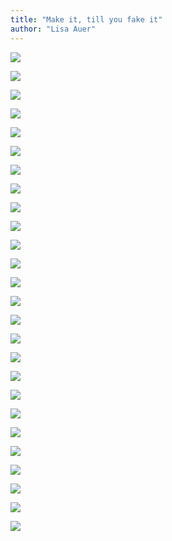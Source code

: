 ```yaml
---
title: "Make it, till you fake it" 
author: "Lisa Auer"
---
```


![](https://preview.redd.it/really-shein-v0-i0wvv99upnud1.jpeg?width=640&crop=smart&auto=webp&s=6b790239da0ba3877888e3d5258a0efdd0b408f4)

![](https://preview.redd.it/totally-normal-and-real-thigh-gap-v0-avq59w7ak0ud1.jpeg?width=640&crop=smart&auto=webp&s=4d0bea2cadce77763c18166d4e28176b235fbec5)

![](https://preview.redd.it/target-why-v0-tp22vgardnqd1.png?width=640&crop=smart&auto=webp&s=899e827c7ad340ab90c3105b5d9ba7d868bcf27e)

![](https://preview.redd.it/old-navy-photoshop-fail-v0-28xzlo5w0sdd1.jpg?width=640&crop=smart&auto=webp&s=fa528a3e4dad4c4247055a7f303fefc2f1490a7e)

![](https://preview.redd.it/ai-over-thinking-i-just-wanted-a-better-background-she-is-v0-xpnm25dj24bd1.jpg?width=640&crop=smart&auto=webp&s=7c2458dbc085f30d4470b144d48d6da122054781)

![](https://preview.redd.it/tight-shirt-loose-shirt-v0-r8bzptbraxad1.jpg?width=640&crop=smart&auto=webp&s=285c3a1f66dd9d2f6cb50160ab0dfeb5192312d8)

![](https://preview.redd.it/tight-shirt-loose-shirt-v0-ws8rltbraxad1.jpg?width=640&crop=smart&auto=webp&s=eb651619c52da125f4c319be67c6b8b8a03bfd1d)

![](https://preview.redd.it/who-did-the-cat-like-this-v0-vx637eqz2f9d1.png?width=640&crop=smart&auto=webp&s=8c5ff49d6162cd4ffaa8d848a9272c0835fb89d7)

![](https://preview.redd.it/who-did-the-cat-like-this-v0-mz5lsawz2f9d1.png?width=640&crop=smart&auto=webp&s=3a1618ef8d5fa181ae78bd4d124050a32104ca4b)

![](https://preview.redd.it/generative-fill-isnt-that-smart-im-pretty-sure-even-my-2-v0-dt6sxhppt95d1.png?width=640&crop=smart&auto=webp&s=c92f0c6970685e7a710830c72d4913ffbdad6de1)

![](https://preview.redd.it/someone-is-stoked-about-safety-v0-sebf27bmru4d1.jpg?width=640&crop=smart&auto=webp&s=4f201b17c8f2866b0326550cab0da4142288c13c)

![](https://preview.redd.it/another-temu-gem-v0-km8pdyclbi0d1.jpg?width=640&crop=smart&auto=webp&s=10ed5b5cbec290a9b662a940522a9e5c4fe3ce87)

![](https://preview.redd.it/someone-is-stoked-about-safety-v0-vgvdrvfmru4d1.jpg?width=640&crop=smart&auto=webp&s=0c4ddc124edbb48fdfbc7e1bb90608d42a13d0ce)

![](https://preview.redd.it/someone-is-stoked-about-safety-v0-imgn2wimru4d1.jpg?width=640&crop=smart&auto=webp&s=6ed256c59adefd9838801f4bc5e631cb6cf778c4)

![](https://preview.redd.it/someone-is-stoked-about-safety-v0-vcx6yammru4d1.jpg?width=640&crop=smart&auto=webp&s=4d810c3d6c378d192824532a582eda7a4940e602)

![](https://preview.redd.it/another-temu-gem-v0-44laayclbi0d1.jpg?width=640&crop=smart&auto=webp&s=84061bee15dfdebddc3132f9d6e76726641c30f3)

![](https://preview.redd.it/another-temu-gem-v0-7vw5gyclbi0d1.jpg?width=640&crop=smart&auto=webp&s=8844a20893e27e4aea2723542a1f92c9b114e77a)

![](https://preview.redd.it/a-temu-fail-v0-5763ul4h2zyc1.jpg?width=640&crop=smart&auto=webp&s=d68929c7b6dd7d8adff737fad2e9afc4dc5cb789)

![](https://preview.redd.it/a-temu-fail-v0-4d2w61ch2zyc1.jpg?width=640&crop=smart&auto=webp&s=1413a8df764118835693c3034529ae4af43e4838)

![](https://preview.redd.it/photoshop-fail-v0-oy8c6hdzutyc1.jpg?width=640&crop=smart&auto=webp&s=2f890c46a9d6975d3f20810ac2ef3583db694fc8)

![](https://preview.redd.it/photoshop-fail-v0-c390njdzutyc1.jpg?width=640&crop=smart&auto=webp&s=680c5676428ffc85efd0216d5395d829847825f9)

![](https://preview.redd.it/photoshop-fail-v0-1ru1bjdzutyc1.jpg?width=640&crop=smart&auto=webp&s=b215bb7f1450a1b30c85e909a486f4b6f3a1fcb3)

![](https://preview.redd.it/dmlmzaplhauc1.png?width=640&crop=smart&auto=webp&s=8dda6b1ddc2d578625babd2cc586d2959ce0e14b)

![](https://preview.redd.it/this-has-to-be-worse-than-a-band-wearing-their-own-merch-v0-82f9ebveq4qc1.png?width=640&crop=smart&auto=webp&s=4ccc357e7e085c9292776982bd2191cb0a35f40d)

![](https://preview.redd.it/shein-back-at-it-again-whats-going-on-with-this-dress-v0-io6bs4fscfkc1.jpg?width=640&crop=smart&auto=webp&s=4292b38b11ef0002b051bd9de3f6438206c32709)

![](https://preview.redd.it/am-i-tripping-or-is-there-some-photo-altering-at-work-here-v0-u8x0a48v42hc1.jpg?width=640&crop=smart&auto=webp&s=a372b97a0b906f433c8deb9d6eb994d0ff85d5e4)
